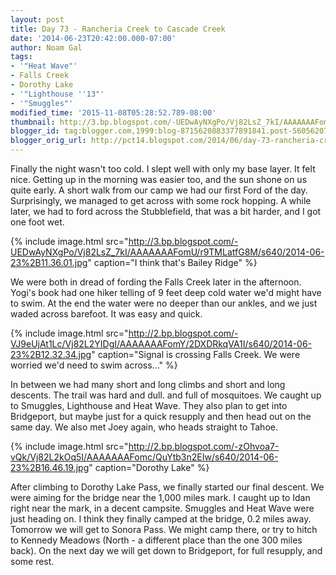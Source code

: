 ```yaml
---
layout: post
title: Day 73 - Rancheria Creek to Cascade Creek
date: '2014-06-23T20:42:00.000-07:00'
author: Noam Gal
tags:
- '"Heat Wave"'
- Falls Creek
- Dorothy Lake
- '"Lighthouse ''13"'
- '"Smuggles"'
modified_time: '2015-11-08T05:28:52.789-08:00'
thumbnail: http://3.bp.blogspot.com/-UEDwAyNXgPo/Vj82LsZ_7kI/AAAAAAAFomU/r9TMLatfG8M/s72-c/2014-06-23%2B11.36.01.jpg
blogger_id: tag:blogger.com,1999:blog-8715620883377891841.post-560562073594363765
blogger_orig_url: http://pct14.blogspot.com/2014/06/day-73-rancheria-creek-to-cascade-creek.html
---
```


Finally the night wasn't too cold. I slept well with only my base layer. It felt nice. Getting up in the morning
 was easier too, and the sun shone on us quite early.
A short walk from our camp we had our first Ford of the
 day. Surprisingly, we managed to get across with some rock hopping. A while later, we had to ford across the
 Stubblefield, that was a bit harder, and I got one foot wet.


{% include image.html src="http://3.bp.blogspot.com/-UEDwAyNXgPo/Vj82LsZ_7kI/AAAAAAAFomU/r9TMLatfG8M/s640/2014-06-23%2B11.36.01.jpg" caption="I think that's Bailey Ridge" %}

 We were both in dread of fording the Falls Creek later in the afternoon. Yogi's book had one hiker telling of 9 feet
 deep cold water we'd might have to swim. At the end the water were no deeper than our ankles, and we just waded
 across barefoot. It was easy and quick.


{% include image.html src="http://2.bp.blogspot.com/-VJ9eUjAt1Lc/Vj82L2YIDgI/AAAAAAAFomY/2DXDRkqVA1I/s640/2014-06-23%2B12.32.34.jpg" caption="Signal is crossing Falls Creek. We were worried we'd need to swim across..." %}

 In between we had many short and long climbs and short and long descents. The trail was hard and dull. and full of
 mosquitoes.
We caught up to Smuggles, Lighthouse and Heat Wave. They also plan to get into Bridgeport, but maybe
 just for a quick resupply and then head out on the same day. We also met Joey again, who heads straight to
 Tahoe.


{% include image.html src="http://2.bp.blogspot.com/-zOhvoa7-vQk/Vj82L2kOq5I/AAAAAAAFomc/QuYtb3n2EIw/s640/2014-06-23%2B16.46.19.jpg" caption="Dorothy Lake" %}

 After climbing to Dorothy Lake Pass, we finally started our final descent. We were aiming for the bridge near the
 1,000 miles mark. I caught up to Idan right near the mark, in a decent campsite. Smuggles and Heat Wave were just
 heading on. I think they finally camped at the bridge, 0.2 miles away.
Tomorrow we will get to Sonora Pass. We
 might camp there, or try to hitch to Kennedy Meadows (North - a different place than the one 300 miles back). On the
 next day we will get down to Bridgeport, for full resupply, and some rest.
